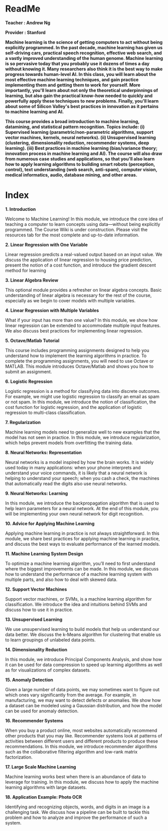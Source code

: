 # **ReadMe**

**Teacher : Andrew Ng**


**Provider : Stanford**

**Machine learning is the science of getting computers to act without being explicitly programmed. In the past decade, machine learning has given us self-driving cars, practical speech recognition, effective web search, and a vastly improved understanding of the human genome. Machine learning is so pervasive today that you probably use it dozens of times a day without knowing it. Many researchers also think it is the best way to make progress towards human-level AI. In this class, you will learn about the most effective machine learning techniques, and gain practice implementing them and getting them to work for yourself. More importantly, you'll learn about not only the theoretical underpinnings of learning, but also gain the practical know-how needed to quickly and powerfully apply these techniques to new problems. Finally, you'll learn about some of Silicon Valley's best practices in innovation as it pertains to machine learning and AI.**

**This course provides a broad introduction to machine learning, datamining, and statistical pattern recognition. Topics include: (i) Supervised learning (parametric/non-parametric algorithms, support vector machines, kernels, neural networks). (ii) Unsupervised learning (clustering, dimensionality reduction, recommender systems, deep learning). (iii) Best practices in machine learning (bias/variance theory; innovation process in machine learning and AI). The course will also draw from numerous case studies and applications, so that you'll also learn how to apply learning algorithms to building smart robots (perception, control), text understanding (web search, anti-spam), computer vision, medical informatics, audio, database mining, and other areas.**

# **Index**

**1. Introduction**

Welcome to Machine Learning! In this module, we introduce the core idea of teaching a computer to learn concepts using data—without being explicitly programmed. The Course Wiki is under construction. Please visit the resources tab for the most complete and up-to-date information.

**2. Linear Regression with One Variable**

Linear regression predicts a real-valued output based on an input value. We discuss the application of linear regression to housing price prediction, present the notion of a cost function, and introduce the gradient descent method for learning

**3. Linear Algebra Review**

This optional module provides a refresher on linear algebra concepts. Basic understanding of linear algebra is necessary for the rest of the course, especially as we begin to cover models with multiple variables.

**4. Linear Regression with Multiple Variables**

What if your input has more than one value? In this module, we show how linear regression can be extended to accommodate multiple input features. We also discuss best practices for implementing linear regression.

**5. Octave/Matlab Tutorial**

This course includes programming assignments designed to help you understand how to implement the learning algorithms in practice. To complete the programming assignments, you will need to use Octave or MATLAB. This module introduces Octave/Matlab and shows you how to submit an assignment.

**6. Logistic Regression**

Logistic regression is a method for classifying data into discrete outcomes. For example, we might use logistic regression to classify an email as spam or not spam. In this module, we introduce the notion of classification, the cost function for logistic regression, and the application of logistic regression to multi-class classification.

**7. Regularization**

Machine learning models need to generalize well to new examples that the model has not seen in practice. In this module, we introduce regularization, which helps prevent models from overfitting the training data.

**8. Neural Networks: Representation**

Neural networks is a model inspired by how the brain works. It is widely used today in many applications: when your phone interprets and understand your voice commands, it is likely that a neural network is helping to understand your speech; when you cash a check, the machines that automatically read the digits also use neural networks.

**9. Neural Networks: Learning**

In this module, we introduce the backpropagation algorithm that is used to help learn parameters for a neural network. At the end of this module, you will be implementing your own neural network for digit recognition.

**10. Advice for Applying Machine Learning**

Applying machine learning in practice is not always straightforward. In this module, we share best practices for applying machine learning in practice, and discuss the best ways to evaluate performance of the learned models.

**11. Machine Learning System Design**

To optimize a machine learning algorithm, you’ll need to first understand where the biggest improvements can be made. In this module, we discuss how to understand the performance of a machine learning system with multiple parts, and also how to deal with skewed data.

**12. Support Vector Machines**

Support vector machines, or SVMs, is a machine learning algorithm for classification. We introduce the idea and intuitions behind SVMs and discuss how to use it in practice.

**13. Unsupervised Learning**

We use unsupervised learning to build models that help us understand our data better. We discuss the k-Means algorithm for clustering that enable us to learn groupings of unlabeled data points.

**14. Dimensionality Reduction**

In this module, we introduce Principal Components Analysis, and show how it can be used for data compression to speed up learning algorithms as well as for visualizations of complex datasets.

**15. Anomaly Detection**

Given a large number of data points, we may sometimes want to figure out which ones vary significantly from the average. For example, in manufacturing, we may want to detect defects or anomalies. We show how a dataset can be modeled using a Gaussian distribution, and how the model can be used for anomaly detection.

**16. Recommender Systems**

When you buy a product online, most websites automatically recommend other products that you may like. Recommender systems look at patterns of activities between different users and different products to produce these recommendations. In this module, we introduce recommender algorithms such as the collaborative filtering algorithm and low-rank matrix factorization.

**17. Large Scale Machine Learning**

Machine learning works best when there is an abundance of data to leverage for training. In this module, we discuss how to apply the machine learning algorithms with large datasets.

**18. Application Example: Photo OCR**

Identifying and recognizing objects, words, and digits in an image is a challenging task. We discuss how a pipeline can be built to tackle this problem and how to analyze and improve the performance of such a system.

